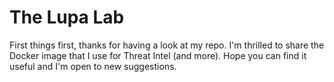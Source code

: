 <h1> The Lupa Lab</h1>
<p>First things first, thanks for having a look at my repo.
I'm thrilled to share the Docker image that I use for Threat Intel (and more). Hope you can find it useful and I'm open to new suggestions.</p>
